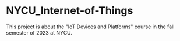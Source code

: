 # NYCU_Internet-of-Things

This project is about the "IoT Devices and Platforms" course in the fall semester of 2023 at NYCU.
